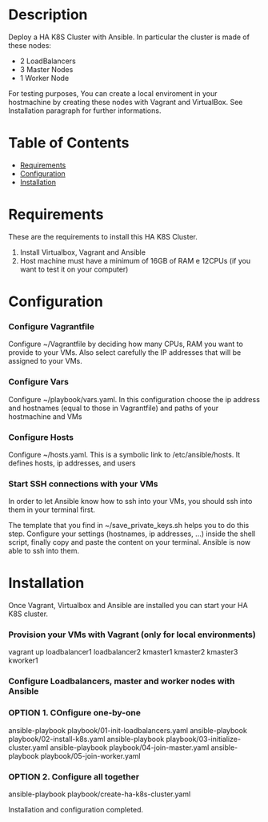 # <Ansible-HA-K8s>

# Description

Deploy a HA K8S Cluster with Ansible. In particular the cluster is made of these nodes:
- 2 LoadBalancers
- 3 Master Nodes
- 1 Worker Node

For testing purposes, You can create a local enviroment in your hostmachine by creating these nodes with Vagrant and VirtualBox. See Installation paragraph for further informations.

# Table of Contents

- [Requirements](#requirements)
- [Configuration](#configuration)
- [Installation](#installation)

# Requirements
These are the requirements to install this HA K8S Cluster.

1) Install Virtualbox, Vagrant and Ansible
2) Host machine must have a minimum of 16GB of RAM e 12CPUs (if you want to test it on your computer)

# Configuration
### Configure Vagrantfile
Configure ~/Vagrantfile by deciding how many CPUs, RAM you want to provide to your VMs. Also select carefully the IP addresses that will be assigned to your VMs.

### Configure Vars
Configure ~/playbook/vars.yaml. In this configuration choose the ip address and hostnames (equal to those in Vagrantfile) and paths of your hostmachine and VMs

### Configure Hosts
Configure ~/hosts.yaml. This is a symbolic link to /etc/ansible/hosts. It defines hosts, ip addresses, and users

### Start SSH connections with your VMs
In order to let Ansible know how to ssh into your VMs, you should ssh into them in your terminal first.

The template that you find in ~/save_private_keys.sh helps you to do this step. Configure your settings (hostnames, ip addresses, ...) inside the shell script, finally copy and paste the content on your terminal. Ansible is now able to ssh into them.

# Installation
Once Vagrant, Virtualbox and Ansible are installed you can start your HA K8S cluster.

### Provision your VMs with Vagrant (only for local environments)
vagrant up loadbalancer1 loadbalancer2 kmaster1 kmaster2 kmaster3 kworker1

### Configure Loadbalancers, master and worker nodes with Ansible
### OPTION 1. COnfigure one-by-one
ansible-playbook playbook/01-init-loadbalancers.yaml
ansible-playbook playbook/02-install-k8s.yaml
ansible-playbook playbook/03-initialize-cluster.yaml
ansible-playbook playbook/04-join-master.yaml
ansible-playbook playbook/05-join-worker.yaml

### OPTION 2. Configure all together
ansible-playbook playbook/create-ha-k8s-cluster.yaml


Installation and configuration completed.